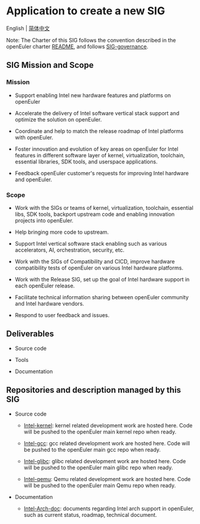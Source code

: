 
# Application to create a new SIG
English | [简体中文](./sig-Intel-Arch_cn.md)


Note: The Charter of this SIG follows the convention described in the openEuler charter [README](/en/governance/README.md), and follows [SIG-governance](/en/technical-committee/governance/SIG-governance.md).

## SIG Mission and Scope

### Mission

- Support enabling Intel new hardware features and platforms on openEuler

- Accelerate the delivery of Intel software vertical stack support and optimize the solution on openEuler.

- Coordinate and help to match the release roadmap of Intel platforms with openEuler.

- Foster innovation and evolution of key areas on openEuler for Intel features in different software layer of kernel, virtualization, toolchain, essential libraries, SDK tools, and userspace applications.

- Feedback openEuler customer's requests for improving Intel hardware and openEuler.

### Scope

- Work with the SIGs or teams of kernel, virtualization, toolchain, essential libs, SDK tools, backport upstream code and enabling innovation projects into openEuler.

- Help bringing more code to upstream.

- Support Intel vertical software stack enabling such as various accelerators, AI, orchestration, security, etc.

- Work with the SIGs of Compatibility and CICD, improve hardware compatibility tests of openEuler on various Intel hardware platforms.

- Work with the Release SIG, set up the goal of Intel hardware support in each openEuler release.

- Facilitate technical information sharing between openEuler community and Intel hardware vendors.

- Respond to user feedback and issues.

## Deliverables

- Source code

- Tools

- Documentation

## Repositories and description managed by this SIG

- Source code
  - [Intel-kernel](https://gitee.com/openeuler/Intel-kernel): kernel related development work are hosted here. Code will be pushed to the openEuler main kernel repo when ready.

  - [Intel-gcc](https://gitee.com/openeuler/Intel-gcc): gcc related development work are hosted here. Code will be pushed to the openEuler main gcc repo when ready.

  - [Intel-glibc](https://gitee.com/openeuler/Intel-glibc): glibc related development work are hosted here. Code will be pushed to the openEuler main glibc repo when ready.

  - [Intel-qemu](https://gitee.com/openeuler/intel-qemu): Qemu related development work are hosted here. Code will be pushed to the openEuler main Qemu repo when ready.

- Documentation
  - [Intel-Arch-doc](https://gitee.com/openeuler/Intel-Arch-doc): documents regarding Intel arch support in openEuler, such as current status, roadmap, technical document.
